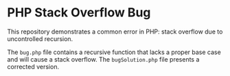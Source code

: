 # PHP Stack Overflow Bug

This repository demonstrates a common error in PHP: stack overflow due to uncontrolled recursion.

The `bug.php` file contains a recursive function that lacks a proper base case and will cause a stack overflow. The `bugSolution.php` file presents a corrected version.